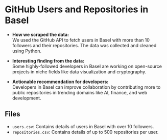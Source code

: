 # GitHub Users and Repositories in Basel

- **How we scraped the data:**  
  We used the GitHub API to fetch users in Basel with more than 10 followers and their repositories. The data was collected and cleaned using Python.

- **Interesting finding from the data:**  
  Some highly-followed developers in Basel are working on open-source projects in niche fields like data visualization and cryptography.

- **Actionable recommendation for developers:**  
  Developers in Basel can improve collaboration by contributing more to public repositories in trending domains like AI, finance, and web development.

## Files
- `users.csv`: Contains details of users in Basel with over 10 followers.
- `repositories.csv`: Contains details of up to 500 repositories per user.
